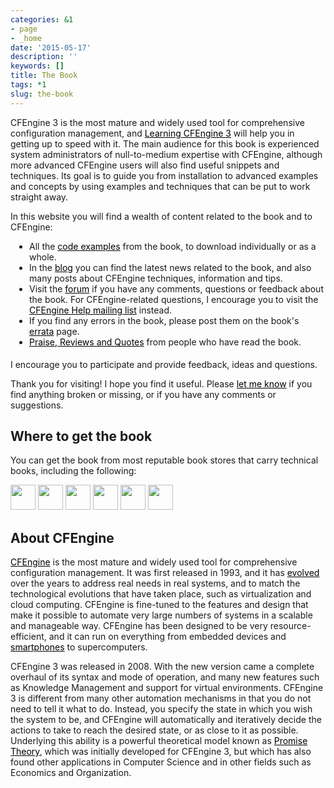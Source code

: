 ```yaml
---
categories: &1
- page
- _home
date: '2015-05-17'
description: ''
keywords: []
title: The Book
tags: *1
slug: the-book
---
```



<p style='padding: 0px;'>CFEngine 3 is the most mature and widely used tool for comprehensive configuration management, and <a href='http://shop.oreilly.com/product/0636920022022.do' style='padding: 0px; color: rgb(0, 0, 0); text-decoration: underline;'>Learning CFEngine 3</a> will help you in getting up to speed with it. The main audience for this book is experienced system administrators of null-to-medium expertise with CFEngine, although more advanced CFEngine users will also find useful snippets and techniques. Its goal is to guide you from installation to advanced examples and concepts by using examples and techniques that can be put to work straight away.</p>
<p style='padding: 0px;'>In this website you will find a wealth of content related to the book and to CFEngine:</p>
<ul style='padding: 0px 0px 5px 30px;'>
<li style='padding: 0px;'>All the <a href='http://cf-learn.info/code.html' style='padding: 0px; color: rgb(0, 0, 0); text-decoration: underline;'>code examples</a> from the book, to download individually or as a whole.</li>
<li style='padding: 0px;'>In the <a href='http://blog.cf-learn.info/' style='padding: 0px; color: rgb(0, 0, 0); text-decoration: underline;'>blog</a> you can find the latest news related to the book, and also many posts about CFEngine techniques, information and tips.</li>
<li style='padding: 0px;'>Visit the <a href='http://cf-learn.info/discussion.html' style='padding: 0px; color: rgb(0, 0, 0); text-decoration: underline;'>forum</a> if you have any comments, questions or feedback about the book. For CFEngine-related questions, I encourage you to visit the <a href='https://groups.google.com/forum/#!forum/help-cfengine' style='padding: 0px; color: rgb(0, 0, 0); text-decoration: underline;'>CFEngine Help mailing list</a> instead.</li>
<li style='padding: 0px;'>If you find any errors in the book, please post them on the book's <a href='http://oreilly.com/catalog/errata.csp?isbn=0636920022022' style='padding: 0px; color: rgb(0, 0, 0); text-decoration: underline;'>errata</a> page.</li>
<li style='padding: 0px;'><a href='http://cf-learn.info/reviews.html' style='padding: 0px; color: rgb(0, 0, 0); text-decoration: underline;'>Praise, Reviews and Quotes</a> from people who have read the book.</li>
</ul>
<p style='padding: 0px;'>I encourage you to participate and provide feedback, ideas and questions.</p>
<p style='padding: 0px;'>Thank you for visiting! I hope you find it useful. Please <a href='http://cf-learn.info/contact.html' style='padding: 0px; color: rgb(0, 0, 0); text-decoration: underline;'>let me know</a> if you find anything broken or missing, or if you have any comments or suggestions.</p>
<h2 style='padding: 0px;'>Where to get the book</h2>
<p style='padding: 0px;'>You can get the book from most reputable book stores that carry technical books, including the following:</p>
<p style='padding: 0px;'><a href='http://shop.oreilly.com/product/0636920022022.do' rel='external' style='padding: 0px; color: rgb(0, 0, 0); text-decoration: underline;'><img hash='2969d5f154a0e3148e892122e1cfe99a' height='40' src='/note/86339fd3-3e6a-4c23-a630-120c7cbd3aab/img/2969d5f154a0e3148e892122e1cfe99a/2969d5f154a0e3148e892122e1cfe99a.gif' style='padding: 0px; border: 0px;' type='image/gif'/></a> <a href='http://www.amazon.com/Learning-CFEngine-3-Diego-Zamboni/dp/1449312209' rel='external' style='padding: 0px; color: rgb(0, 0, 0); text-decoration: underline;'><img hash='cbd82ab3a33a01fdc6cc7124baf809c7' height='40' src='/note/86339fd3-3e6a-4c23-a630-120c7cbd3aab/img/cbd82ab3a33a01fdc6cc7124baf809c7/cbd82ab3a33a01fdc6cc7124baf809c7.jpeg' style='padding: 0px; border: 0px;' type='image/jpeg'/></a> <a href='http://my.safaribooksonline.com/book/-/9781449334536' rel='external' style='padding: 0px; color: rgb(0, 0, 0); text-decoration: underline;'><img hash='8616b7c0c8c8c32959c2843ed3eae30a' height='40' src='/note/86339fd3-3e6a-4c23-a630-120c7cbd3aab/img/8616b7c0c8c8c32959c2843ed3eae30a/8616b7c0c8c8c32959c2843ed3eae30a.gif' style='padding: 0px; border: 0px;' type='image/gif'/></a> <a href='http://itunes.apple.com/us/book/learning-cfengine-3/id512985130?mt=11' rel='external' style='padding: 0px; color: rgb(0, 0, 0); text-decoration: underline;'><img hash='026cbcbbae29206435d1cc971ee66a88' height='40' src='/note/86339fd3-3e6a-4c23-a630-120c7cbd3aab/img/026cbcbbae29206435d1cc971ee66a88/026cbcbbae29206435d1cc971ee66a88.gif' style='padding: 0px; border: 0px;' type='image/gif'/></a> <a href='http://www.scribd.com/doc/86724081/Learning-CFEngine-3-Automated-system-administration-for-sites-of-any-size' rel='external' style='padding: 0px; color: rgb(0, 0, 0); text-decoration: underline;'><img hash='2344b617ad6063ad254ecb1a6578f0b0' height='40' src='/note/86339fd3-3e6a-4c23-a630-120c7cbd3aab/img/2344b617ad6063ad254ecb1a6578f0b0/2344b617ad6063ad254ecb1a6578f0b0.gif' style='padding: 0px; border: 0px;' type='image/gif'/></a> <a href='http://www.barnesandnoble.com/w/learning-cfengine-3-diego-martin-zamboni/1107145564' rel='external' style='padding: 0px; color: rgb(0, 0, 0); text-decoration: underline;'><img hash='0579a7ba5934aae88cec528e6f745c14' height='40' src='/note/86339fd3-3e6a-4c23-a630-120c7cbd3aab/img/0579a7ba5934aae88cec528e6f745c14/0579a7ba5934aae88cec528e6f745c14.png' style='padding: 0px; border: 0px;' type='image/png'/></a></p>
<p style='padding: 0px;'/>
<h2 style='padding: 0px;'><b>About CFEngine</b></h2>
<p style='padding: 0px;'><a href='http://cfengine.com/' style='padding: 0px; color: rgb(0, 0, 0); text-decoration: underline;'>CFEngine</a> is the most mature and widely used tool for comprehensive configuration management. It was first released in 1993, and it has <a href='https://cfengine.com/company' style='padding: 0px; color: rgb(0, 0, 0); text-decoration: underline;'>evolved</a> over the years to address real needs in real systems, and to match the technological evolutions that have taken place, such as virtualization and cloud computing. CFEngine is fine-tuned to the features and design that make it possible to automate very large numbers of systems in a scalable and manageable way. CFEngine has been designed to be very resource-efficient, and it can run on everything from embedded devices and <a href='http://www.cfengine.com/demos/cfengine-android' style='padding: 0px; color: rgb(0, 0, 0); text-decoration: underline;'>smartphones</a> to supercomputers.</p>
<p style='padding: 0px;'>CFEngine 3 was released in 2008. With the new version came a complete overhaul of its syntax and mode of operation, and many new features such as Knowledge Management and support for virtual environments. CFEngine 3 is different from many other automation mechanisms in that you do not need to tell it what to do. Instead, you specify the state in which you wish the system to be, and CFEngine will automatically and iteratively decide the actions to take to reach the desired state, or as close to it as possible. Underlying this ability is a powerful theoretical model known as <a href='http://research.iu.hio.no/promises.php' style='padding: 0px; color: rgb(0, 0, 0); text-decoration: underline;'>Promise Theory</a>, which was initially developed for CFEngine 3, but which has also found other applications in Computer Science and in other fields such as Economics and Organization.</p>


